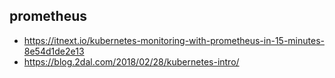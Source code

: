 ## prometheus

* https://itnext.io/kubernetes-monitoring-with-prometheus-in-15-minutes-8e54d1de2e13
* https://blog.2dal.com/2018/02/28/kubernetes-intro/
